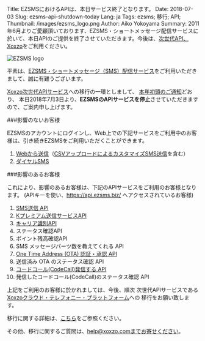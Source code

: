 Title: EZSMSにおけるAPIは、本日サービス終了となります。
Date: 2018-07-03
Slug: ezsms-api-shutdown-today
Lang: ja
Tags: ezsms; 移行; API; 
Thumbnail: /images/ezsms_logo.png
Author: Aiko Yokoyama
Summary: 2011年6月よりご愛顧頂いております、EZSMS・ショートメッセージ配信サービスに於いて、本日APIのご提供を終了させていただきます。今後は、[次世代API、Xoxzo](https://www.xoxzo.com/ja/)をご利用ください。

![EZSMS logo](/images/ezsms_logo.png)

平素は、[EZSMS・ショートメッセージ（SMS）配信サービス](https://www.ezsms.biz/ja)をご利用いただきまして、誠に有難うございます。

[Xoxzo次世代APIサービス](https://www.xoxzo.com/ja/)への移行の一環としまして、
[本年初頭のご通知](https://blog.xoxzo.com/ja/2018/01/05/ezsms-api-shutting-down/)どおり、
本日2018年7月3日より、**EZSMSのAPIサービスを停止**させていただきますので、ご案内申し上げます。

###影響のないお客様

EZSMSのアカウントにログインし、Web上での下記サービスをご利用中のお客様は、引き続きEZSMSをご利用いただくことができます。

1. [Webから送信](https://www.ezsms.biz/ja/faq/web-sms/)（[CSVアップロードによるカスタマイズSMS送信](https://www.ezsms.biz/ja/faq/csv-sms/)を含む）
2. [ダイヤルSMS](https://www.ezsms.biz/ja/faq/dialsms/)


###影響のあるお客様

これにより、影響のあるお客様は、下記のAPIサービスをご利用のお客様となります。
(APIキーを使い、https://api.ezsms.biz/ へアクセスされているお客様)

1. [SMS送信 API](https://www.ezsms.biz/ja/faq/short-messaging-api/)
2. [Kプレミアム送信サービスAPI](https://www.ezsms.biz/ja/faq/kddi-premium/)
3. [キャリア識別API](https://www.ezsms.biz/ja/faq/carrier-search-api/)
4. ステータス確認API
5. ポイント残高確認API
6. SMS メッセージパーツ数を教えてくれる API
7. [One Time Address (OTA) 認証・承認 API](https://www.ezsms.biz/ja/faq/mobile-authentication-api/)
8. 送信済み OTA のステータス確認 API
9. [コードコール(CodeCall)発信する API](https://www.ezsms.biz/ja/faq/codecall/)
10. 発信したコードコール(CodeCall)のステータス確認 API

上記をご利用のお客様に於かれましては、今後、順次
次世代APIサービスである[Xoxzoクラウド・テレフォニー・プラットフォーム](https://www.xoxzo.com/ja/)への
移行をお願い致します。

移行に関する詳細は、[こちら](https://blog.xoxzo.com/ja/2017/12/26/transition-from-ezsms-to-xoxzo/)をご参照ください。

その他、移行に関するご質問は、help@xoxzo.comまでお寄せください。


